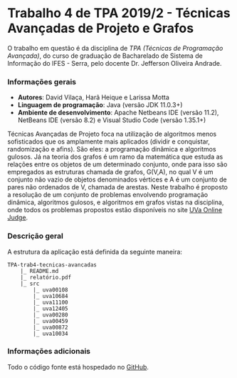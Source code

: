 # Trabalho 4 de TPA 2019/2 - Técnicas Avançadas de Projeto e Grafos

O trabalho em questão é da disciplina de *TPA (Técnicas de Programação Avançada)*, do curso de graduação de Bacharelado de Sistema de Informação do IFES - Serra, pelo docente Dr. Jefferson Oliveira Andrade.

### Informações gerais
- **Autores**: David Vilaça, Harã Heique e Larissa Motta
- **Linguagem de programação**: Java (versão JDK 11.0.3+)
- **Ambiente de desenvolvimento**: Apache Netbeans IDE (versão 11.2), NetBeans IDE (versão 8.2) e Visual Studio Code (versão 1.35.1+)

Técnicas Avançadas de Projeto foca na utilização de algoritmos menos sofisticados que os amplamente mais aplicados (dividir e conquistar, randomização e afins). São eles: a programação dinâmica e algoritmos gulosos. Já na teoria dos grafos é um ramo da matemática que estuda as relações entre os objetos de um determinado conjunto, onde para isso são empregados as estruturas chamada de grafos, G(V,A), no qual V é um conjunto não vazio de objetos denominados vértices e A é um conjunto de pares não ordenados de V, chamada de arestas. Neste trabalho é proposto a resolução de um conjunto de problemas envolvendo programação dinâmica, algoritmos gulosos, e algoritmos em grafos vistas na disciplina, onde todos os problemas propostos estão disponíveis no site [UVa Online Judge](https://onlinejudge.org).

### Descrição geral
A estrutura da aplicação está definida da seguinte maneira:

```
TPA-trab4-tecnicas-avancadas
    |_ README.md
    |_ relatório.pdf
    |_ src
        |_ uva00108
        |_ uva10684
        |_ uva11100
        |_ uva12405
        |_ uva00280
        |_ uva00459
        |_ uva00872
        |_ uva10034
```

### Informações adicionais
Todo o código fonte está hospedado no [GitHub](https://github.com/HaraHeique/TPA-trab4-tecnicas-avancadas).
